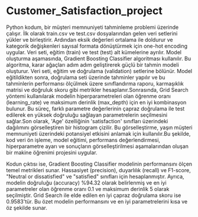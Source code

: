 # Customer_Satisfaction_project
Python kodum, bir müşteri memnuniyeti tahminleme problemi üzerinde çalışır. İlk olarak train.csv ve test.csv dosyalarından gelen veri setlerini yükler ve birleştirir. Ardından eksik değerleri ortalama ile doldurur ve kategorik değişkenleri sayısal formata dönüştürmek için one-hot encoding uygular. Veri seti, eğitim (train) ve test (test) alt kümelerine ayrılır.
Model oluşturma aşamasında, Gradient Boosting Classifier algoritması kullanılır. Bu algoritma, karar ağaçları adım adım geliştirerek güçlü bir tahmin modeli oluşturur. Veri seti, eğitim ve doğrulama (validation) setlerine bölünür. Model eğitildikten sonra, doğrulama seti üzerinde tahminler yapılır ve bu tahminlerin performansı ölçülmek üzere sınıflandırma raporu, karmaşıklık matrisi ve doğruluk skoru gibi metrikler hesaplanır.Sonrasında, Grid Search yöntemi kullanılarak modelin hiperparametreleri olan öğrenme oranı (learning_rate) ve maksimum derinlik (max_depth) için en iyi kombinasyon bulunur. Bu süreç, farklı parametre değerlerinin çapraz doğrulama ile test edilerek en yüksek doğruluğu sağlayan parametrelerin seçilmesini sağlar.Son olarak, 'Age' özelliğinin 'satisfaction' sınıfları üzerindeki dağılımını görselleştiren bir histogram çizilir. Bu görselleştirme, yaşın müşteri memnuniyeti üzerindeki potansiyel etkisini anlamak için kullanılır.Bu şekilde, kod veri ön işleme, model eğitimi, performans değerlendirmesi, hiperparametre ayarı ve sonuçların görselleştirilmesi aşamalarından oluşan bir makine öğrenimi projesini uygular.

Kodun çıktısı ise, Gradient Boosting Classifier modelinin performansını ölçen temel metrikleri sunar. Hassasiyet (precision), duyarlılık (recall) ve F1-score, "Neutral or dissatisfied" ve "satisfied" sınıfları için hesaplanmıştır. Ayrıca, modelin doğruluğu (accuracy) %94.32 olarak belirlenmiş ve en iyi parametreler olan öğrenme oranı 0.1 ve maksimum derinlik 5 olarak seçilmiştir. Grid Search ile elde edilen en iyi çapraz doğrulama skoru ise 0.9583'tür. Bu özet modelin performansını ve en iyi parametrelerini kısa ve öz şekilde sunar.
